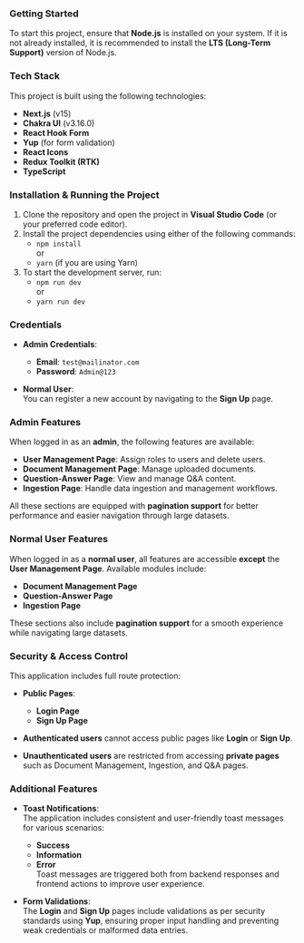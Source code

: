 ### Getting Started

To start this project, ensure that **Node.js** is installed on your system. If it is not already installed, it is recommended to install the **LTS (Long-Term Support)** version of Node.js.

### Tech Stack

This project is built using the following technologies:

- **Next.js** (v15)  
- **Chakra UI** (v3.16.0)  
- **React Hook Form**  
- **Yup** (for form validation)  
- **React Icons**  
- **Redux Toolkit (RTK)**  
- **TypeScript**

### Installation & Running the Project

1. Clone the repository and open the project in **Visual Studio Code** (or your preferred code editor).
2. Install the project dependencies using either of the following commands:
   - `npm install`  
     or  
   - `yarn` (if you are using Yarn)
3. To start the development server, run:
   - `npm run dev`  
     or  
   - `yarn run dev`

### Credentials

- **Admin Credentials**:  
  - **Email**: `test@mailinator.com`  
  - **Password**: `Admin@123`

- **Normal User**:  
  You can register a new account by navigating to the **Sign Up** page.

### Admin Features

When logged in as an **admin**, the following features are available:

- **User Management Page**: Assign roles to users and delete users.
- **Document Management Page**: Manage uploaded documents.
- **Question-Answer Page**: View and manage Q&A content.
- **Ingestion Page**: Handle data ingestion and management workflows.

All these sections are equipped with **pagination support** for better performance and easier navigation through large datasets.

### Normal User Features

When logged in as a **normal user**, all features are accessible **except** the **User Management Page**. Available modules include:

- **Document Management Page**
- **Question-Answer Page**
- **Ingestion Page**

These sections also include **pagination support** for a smooth experience while navigating large datasets.

### Security & Access Control

This application includes full route protection:

- **Public Pages**:  
  - **Login Page**  
  - **Sign Up Page**

- **Authenticated users** cannot access public pages like **Login** or **Sign Up**.
- **Unauthenticated users** are restricted from accessing **private pages** such as Document Management, Ingestion, and Q&A pages.

### Additional Features

- **Toast Notifications**:  
  The application includes consistent and user-friendly toast messages for various scenarios:
  - **Success**
  - **Information**
  - **Error**  
  Toast messages are triggered both from backend responses and frontend actions to improve user experience.

- **Form Validations**:  
  The **Login** and **Sign Up** pages include validations as per security standards using **Yup**, ensuring proper input handling and preventing weak credentials or malformed data entries.
